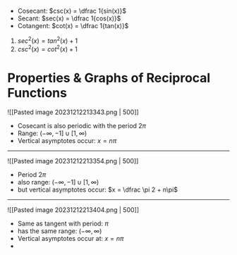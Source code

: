 
- Cosecant: $csc(x) = \dfrac 1{sin(x)}$
- Secant: $sec(x) = \dfrac 1{cos(x)}$
- Cotangent: $cot(x) = \dfrac 1{tan(x)}$

1. $sec^2(x) = tan^2 (x) + 1$
2. $csc^2 (x) = cot^2(x) + 1$
# Properties & Graphs of Reciprocal Functions
![[Pasted image 20231212213343.png | 500]]
- Cosecant is also periodic with the period $2\pi$
- Range: $(-\infty, -1] \cup [1, \infty)$
- Vertical asymptotes occur: $x = n\pi$ 
---
![[Pasted image 20231212213354.png | 500]]
- Period $2\pi$
- also range: $(-\infty, -1] \cup [1, \infty)$
- but vertical asymptotes occur: $x = \dfrac \pi 2 +  n\pi$
---
![[Pasted image 20231212213404.png | 500]]
- Same as tangent with period: $\pi$ 
- has the same range: $(-\infty, \infty)$
- Vertical asymptotes occur at: $x = n\pi$
- 
